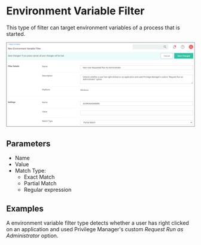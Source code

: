[title]: # (Environment Variable)
[tags]: # (filter types)
[priority]: # (2)
# Environment Variable Filter 

This type of filter can target environment variables of a process that is started.

![Filter specifications and settings](images/envar-1.png "Filter specifications and settings")

## Parameters

* Name
* Value
* Match Type:
  * Exact Match
  * Partial Match
  * Regular expression

## Examples

A environment variable filter type detects whether a user has right clicked on an application and used Privilege Manager's custom _Request Run as Administrator_ option.
